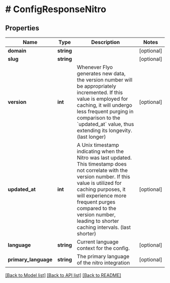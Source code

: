 # # ConfigResponseNitro

## Properties

Name | Type | Description | Notes
------------ | ------------- | ------------- | -------------
**domain** | **string** |  | [optional]
**slug** | **string** |  | [optional]
**version** | **int** | Whenever Flyo generates new data, the version number will be appropriately incremented. If this value is employed for caching, it will undergo less frequent purging in comparison to the &#x60;updated_at&#x60; value, thus extending its longevity. (last longer) | [optional]
**updated_at** | **int** | A Unix timestamp indicating when the Nitro was last updated. This timestamp does not correlate with the version number. If this value is utilized for caching purposes, it will experience more frequent purges compared to the version number, leading to shorter caching intervals. (last shorter) | [optional]
**language** | **string** | Current language context for the config. | [optional]
**primary_language** | **string** | The primary language of the nitro integration | [optional]

[[Back to Model list]](../../README.md#models) [[Back to API list]](../../README.md#endpoints) [[Back to README]](../../README.md)
